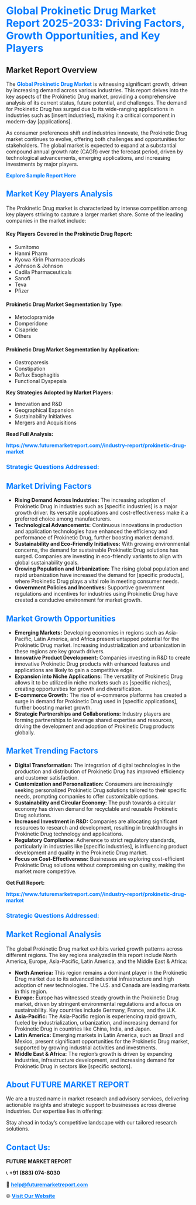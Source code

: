 <h1 style="color: #007BFF;">Global Prokinetic Drug Market Report 2025-2033: Driving Factors, Growth Opportunities, and Key Players</h1>

<section id="overview">
<h2>Market Report Overview</h2>
<p>The <a href="https://www.futuremarketreport.com//industry-report/prokinetic-drug-market" style="color: #007BFF; text-decoration: none;"><strong>Global Prokinetic Drug Market</strong></a> is witnessing significant growth, driven by increasing demand across various industries. This report delves into the key aspects of the Prokinetic Drug market, providing a comprehensive analysis of its current status, future potential, and challenges. The demand for Prokinetic Drug has surged due to its wide-ranging applications in industries such as [insert industries], making it a critical component in modern-day [applications].</p>
<p>As consumer preferences shift and industries innovate, the Prokinetic Drug market continues to evolve, offering both challenges and opportunities for stakeholders. The global market is expected to expand at a substantial compound annual growth rate (CAGR) over the forecast period, driven by technological advancements, emerging applications, and increasing investments by major players.</p>
</section>

<section id="overview">
<p><a href="https://www.futuremarketreport.com//request-sample/reportId=79210" style="color: #007BFF; text-decoration: none;"><strong>Explore Sample Report Here</strong></a></p>
</section>

<section id="key-players">
<h2 style="color: #007BFF;">Market Key Players Analysis</h2>
<p>The Prokinetic Drug market is characterized by intense competition among key players striving to capture a larger market share. Some of the leading companies in the market include:</p>
<h4>Key Players Covered in the Prokinetic Drug Report:</h4>
<ul><li>Sumitomo</li><li>Hanmi Pharm</li><li>Kyowa Kirin Pharmaceuticals</li><li>Johnson &amp; Johnson</li><li>Cadila Pharmaceuticals</li><li>Sanofi</li><li>Teva</li><li>Pfizer</li></ul>
<h4>Prokinetic Drug Market Segmentation by Type:</h4>
<ul><li>Metoclopramide</li><li>Domperidone</li><li>Cisapride</li><li>Others</li></ul>

<h4>Prokinetic Drug Market Segmentation by Application:</h4>
<ul><li>Gastroparesis</li><li>Constipation</li><li>Reflux Esophagitis</li><li>Functional Dyspepsia</li></ul>
<p><strong>Key Strategies Adopted by Market Players:</strong></p>
<ul>
<li>Innovation and R&D</li>
<li>Geographical Expansion</li>
<li>Sustainability Initiatives</li>
<li>Mergers and Acquisitions</li>
</ul>
</section>

<section>
<p><strong>Read Full Analysis: </strong></p><a href="https://www.futuremarketreport.com//industry-report/prokinetic-drug-market" style="color: #007BFF; text-decoration: none;"><strong>https://www.futuremarketreport.com//industry-report/prokinetic-drug-market</strong></a>
<h3 style="color: #007BFF;">Strategic Questions Addressed:</h3>
</section>

<section id="driving-factors">
<h2 style="color: #007BFF;">Market Driving Factors</h2>
<ul>
<li><strong>Rising Demand Across Industries:</strong> The increasing adoption of Prokinetic Drug in industries such as [specific industries] is a major growth driver. Its versatile applications and cost-effectiveness make it a preferred choice among manufacturers.</li>
<li><strong>Technological Advancements:</strong> Continuous innovations in production and application technologies have enhanced the efficiency and performance of Prokinetic Drug, further boosting market demand.</li>
<li><strong>Sustainability and Eco-Friendly Initiatives:</strong> With growing environmental concerns, the demand for sustainable Prokinetic Drug solutions has surged. Companies are investing in eco-friendly variants to align with global sustainability goals.</li>
<li><strong>Growing Population and Urbanization:</strong> The rising global population and rapid urbanization have increased the demand for [specific products], where Prokinetic Drug plays a vital role in meeting consumer needs.</li>
<li><strong>Government Policies and Incentives:</strong> Supportive government regulations and incentives for industries using Prokinetic Drug have created a conducive environment for market growth.</li>
</ul>
</section>

<section id="growth-opportunities">
<h2 style="color: #007BFF;">Market Growth Opportunities</h2>
<ul>
<li><strong>Emerging Markets:</strong> Developing economies in regions such as Asia-Pacific, Latin America, and Africa present untapped potential for the Prokinetic Drug market. Increasing industrialization and urbanization in these regions are key growth drivers.</li>
<li><strong>Innovative Product Development:</strong> Companies investing in R&D to create innovative Prokinetic Drug products with enhanced features and applications are likely to gain a competitive edge.</li>
<li><strong>Expansion into Niche Applications:</strong> The versatility of Prokinetic Drug allows it to be utilized in niche markets such as [specific niches], creating opportunities for growth and diversification.</li>
<li><strong>E-commerce Growth:</strong> The rise of e-commerce platforms has created a surge in demand for Prokinetic Drug used in [specific applications], further boosting market growth.</li>
<li><strong>Strategic Partnerships and Collaborations:</strong> Industry players are forming partnerships to leverage shared expertise and resources, driving the development and adoption of Prokinetic Drug products globally.</li>
</ul>
</section>

<section id="trending-factors">
<h2 style="color: #007BFF;">Market Trending Factors</h2>
<ul>
<li><strong>Digital Transformation:</strong> The integration of digital technologies in the production and distribution of Prokinetic Drug has improved efficiency and customer satisfaction.</li>
<li><strong>Customization and Personalization:</strong> Consumers are increasingly seeking personalized Prokinetic Drug solutions tailored to their specific needs, prompting companies to offer customizable options.</li>
<li><strong>Sustainability and Circular Economy:</strong> The push towards a circular economy has driven demand for recyclable and reusable Prokinetic Drug solutions.</li>
<li><strong>Increased Investment in R&D:</strong> Companies are allocating significant resources to research and development, resulting in breakthroughs in Prokinetic Drug technology and applications.</li>
<li><strong>Regulatory Compliance:</strong> Adherence to strict regulatory standards, particularly in industries like [specific industries], is influencing product development and quality in the Prokinetic Drug market.</li>
<li><strong>Focus on Cost-Effectiveness:</strong> Businesses are exploring cost-efficient Prokinetic Drug solutions without compromising on quality, making the market more competitive.</li>
</ul>
</section>

<section>
<p><strong>Get Full Report: </strong></p><a href="https://www.futuremarketreport.com//industry-report/prokinetic-drug-market" style="color: #007BFF; text-decoration: none;"><strong>https://www.futuremarketreport.com//industry-report/prokinetic-drug-market</strong></a>
<h3 style="color: #007BFF;">Strategic Questions Addressed:</h3>
</section>


<section id="regional-analysis">
<h2 style="color: #007BFF;">Market Regional Analysis</h2>
<p>The global Prokinetic Drug market exhibits varied growth patterns across different regions. The key regions analyzed in this report include North America, Europe, Asia-Pacific, Latin America, and the Middle East & Africa:</p>
<ul>
<li><strong>North America:</strong> This region remains a dominant player in the Prokinetic Drug market due to its advanced industrial infrastructure and high adoption of new technologies. The U.S. and Canada are leading markets in this region.</li>
<li><strong>Europe:</strong> Europe has witnessed steady growth in the Prokinetic Drug market, driven by stringent environmental regulations and a focus on sustainability. Key countries include Germany, France, and the U.K.</li>
<li><strong>Asia-Pacific:</strong> The Asia-Pacific region is experiencing rapid growth, fueled by industrialization, urbanization, and increasing demand for Prokinetic Drug in countries like China, India, and Japan.</li>
<li><strong>Latin America:</strong> Emerging markets in Latin America, such as Brazil and Mexico, present significant opportunities for the Prokinetic Drug market, supported by growing industrial activities and investments.</li>
<li><strong>Middle East & Africa:</strong> The region’s growth is driven by expanding industries, infrastructure development, and increasing demand for Prokinetic Drug in sectors like [specific sectors].</li>
</ul>
</section>

<footer>
<h2 style="color: #007BFF;">About FUTURE MARKET REPORT</h2>
<p>We are a trusted name in market research and advisory services, delivering actionable insights and strategic support to businesses across diverse industries. Our expertise lies in offering:</p>

<p>Stay ahead in today’s competitive landscape with our tailored research solutions.</p>

<h2 style="color: #007BFF;">Contact Us:</h2>
<p><strong>FUTURE MARKET REPORT</strong></p>
<p>📞 <strong>+91 (883) 074-8030</strong></p>
<p>📧 <strong><a href="mailto:help@futuremarketreport.com" style="color: #007BFF;">help@futuremarketreport.com</a></strong></p>
<p>🌐 <strong><a href="https://www.futuremarketreport.com/" style="color: #007BFF;">Visit Our Website</a></strong></p>
</footer>